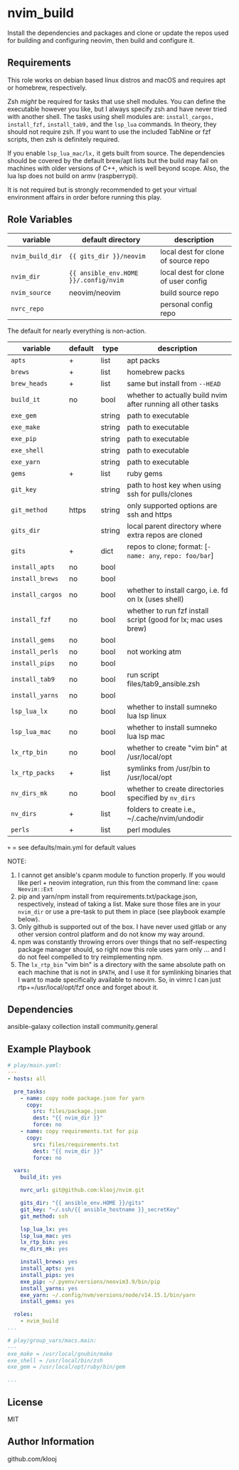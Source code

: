 # nvim_build

Install the dependencies and packages and clone or update the repos used for building and configuring neovim, then build and configure it.

## Requirements

This role works on debian based linux distros and macOS and requires apt or homebrew, respectively.

Zsh _might_ be required for tasks that use shell modules. You can define the executable however you like, but I always specify zsh and have never tried with another shell. The tasks using shell modules are: `install_cargos,` `install_fzf,` `install_tab9,` and the `lsp_lua` commands. In theory, they should not require zsh.
If you want to use the included TabNine or fzf scripts, then zsh is definitely required.

If you enable `lsp_lua_mac/lx,` it gets built from source. The dependencies should be covered by the default brew/apt lists but the build may fail on machines with older versions of C++, which is well beyond scope. Also, the lua lsp does not build on armv (raspberrypi).

It is not required but is strongly recommended to get your virtual environment affairs in order before running this play.


## Role Variables

variable         | default directory                     | description
-----------------|---------------------------------------|----------------------------|
`nvim_build_dir` | `{{ gits_dir }}/neovim`               | local dest for clone of source repo
`nvim_dir`       | `{{ ansible_env.HOME }}/.config/nvim` | local dest for clone of user config
`nvim_source`    | neovim/neovim                         | build source repo
`nvrc_repo`      |                                       | personal config repo

The default for nearly everything is non-action.

variable         | default | type   | description
-----------------|---------|--------|----------------------------------------------------------------|
`apts`           | +       | list   | apt packs
`brews`          | +       | list   | homebrew packs
`brew_heads`     | +       | list   | same but install from `--HEAD`
`build_it`       | no      | bool   | whether to actually build nvim after running all other tasks
`exe_gem`        |         | string | path to executable
`exe_make`       |         | string | path to executable
`exe_pip`        |         | string | path to executable
`exe_shell`      |         | string | path to executable
`exe_yarn`       |         | string | path to executable
`gems`           | +       | list   | ruby gems
`git_key`        |         | string | path to host key when using ssh for pulls/clones
`git_method`     | https   | string | only supported options are ssh and https
`gits_dir`       |         | string | local parent directory where extra repos are cloned
`gits`           | +       | dict   | repos to clone; format: [`- name: any`, `repo: foo/bar`]
`install_apts`   | no      | bool   |
`install_brews`  | no      | bool   |
`install_cargos` | no      | bool   | whether to install cargo, i.e. fd on lx (uses shell)
`install_fzf`    | no      | bool   | whether to run fzf install script (good for lx; mac uses brew)
`install_gems`   | no      | bool   |
`install_perls`  | no      | bool   | not working atm
`install_pips`   | no      | bool   |
`install_tab9`   | no      | bool   | run script files/tab9_ansible.zsh
`install_yarns`  | no      | bool   |
`lsp_lua_lx`     | no      | bool   | whether to install sumneko lua lsp linux
`lsp_lua_mac`    | no      | bool   | whether to install sumneko lua lsp mac
`lx_rtp_bin`     | no      | bool   | whether to create "vim bin" at /usr/local/opt
`lx_rtp_packs`   | +       | list   | symlinks from /usr/bin to /usr/local/opt
`nv_dirs_mk`     | no      | bool   | whether to create directories specified by `nv_dirs`
`nv_dirs`        | +       | list   | folders to create i.e., ~/.cache/nvim/undodir
`perls`          | +       | list   | perl modules

`+` = see defaults/main.yml for default values


NOTE:
  1. I cannot get ansible's cpanm module to function properly. If you would like perl + neovim integration, run this from the command line: `cpanm Neovim::Ext`
  2. pip and yarn/npm install from requirements.txt/package.json, respectively, instead of taking a list. Make sure those files are in your `nvim_dir` or use a pre-task to put them in place (see playbook example below).
  3. Only github is supported out of the box. I have never used gitlab or any other version control platform and do not know my way around.
  4. npm was constantly throwing errors over things that no self-respecting package manager should, so right now this role uses yarn only ... and I do not feel compelled to try reimplementing npm.
  5. The `lx_rtp_bin` "vim bin" is a directory with the same absolute path on each machine that is not in `$PATH`, and I use it for symlinking binaries that I want to made specifically available to neovim. So, in vimrc I can just rtp+=/usr/local/opt/fzf once and forget about it.

## Dependencies

ansible-galaxy collection install community.general

## Example Playbook

```yaml
# play/main.yaml:
---
- hosts: all

  pre_tasks:
    - name: copy node package.json for yarn
      copy:
        src: files/package.json
        dest: "{{ nvim_dir }}"
        force: no
    - name: copy requirements.txt for pip
      copy:
        src: files/requirements.txt
        dest: "{{ nvim_dir }}"
        force: no

  vars:
    build_it: yes

    nvrc_url: git@github.com:klooj/nvim.git

    gits_dir: "{{ ansible_env.HOME }}/gits"
    git_key: "~/.ssh/{{ ansible_hostname }}_secretKey"
    git_method: ssh

    lsp_lua_lx: yes
    lsp_lua_mac: yes
    lx_rtp_bin: yes
    nv_dirs_mk: yes

    install_brews: yes
    install_apts: yes
    install_pips: yes
    exe_pip: ~/.pyenv/versions/neovim3.9/bin/pip
    install_yarns: yes
    exe_yarn: ~/.config/nvm/versions/node/v14.15.1/bin/yarn
    install_gems: yes

  roles:
    - nvim_build
...

# play/group_vars/macs.main:
---
exe_make = /usr/local/gnubin/make
exe_shell = /usr/local/bin/zsh
exe_gem = /usr/local/opt/ruby/bin/gem

...

```

## License

MIT

## Author Information

github.com/klooj
